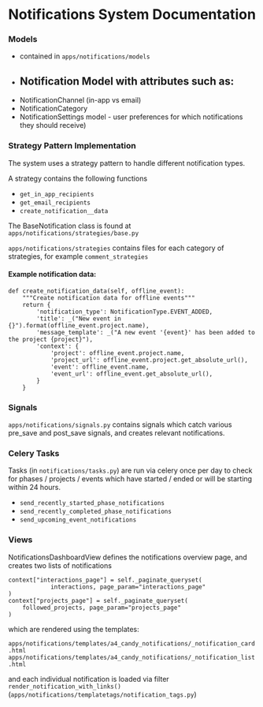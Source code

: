 # Notifications System Documentation

### Models

- contained in  `apps/notifications/models`
- Notification Model with attributes such as:
    -
- NotificationChannel (in-app vs email)
- NotificationCategory
- NotificationSettings model - user preferences for which notifications they should receive)

### Strategy Pattern Implementation

The system uses a strategy pattern to handle different notification types.

A strategy contains the following functions

- `get_in_app_recipients`
- `get_email_recipients`
- `create_notification__data`

The BaseNotification class is found at `apps/notifications/strategies/base.py`

`apps/notifications/strategies` contains files for each category of strategies, for example `comment_strategies`

#### Example notification data:
```
def create_notification_data(self, offline_event):
    """Create notification data for offline events"""
    return {
        'notification_type': NotificationType.EVENT_ADDED,
        'title': _("New event in {}").format(offline_event.project.name),
        'message_template': _("A new event '{event}' has been added to the project {project}"),
        'context': {
            'project': offline_event.project.name,
            'project_url': offline_event.project.get_absolute_url(),
            'event': offline_event.name,
            'event_url': offline_event.get_absolute_url(),
        }
    }
```


### Signals 

`apps/notifications/signals.py` contains signals which catch various pre_save and post_save signals, and creates relevant notifications.

### Celery Tasks

Tasks (in `notifications/tasks.py`) are run via celery once per day to check for phases / projects / events which have started / ended or will be starting within 24 hours.

- `send_recently_started_phase_notifications`
- `send_recently_completed_phase_notifications`
- `send_upcoming_event_notifications`

### Views

NotificationsDashboardView defines the notifications overview page, and  creates two lists of notifications 

```
context["interactions_page"] = self._paginate_queryset(
            interactions, page_param="interactions_page"
)
context["projects_page"] = self._paginate_queryset(
    followed_projects, page_param="projects_page"
)
```

which are rendered using the templates:

`apps/notifications/templates/a4_candy_notifications/_notification_card.html`
`apps/notifications/templates/a4_candy_notifications/_notification_list.html`

and each individual notification is loaded via filter `render_notification_with_links()` (`apps/notifications/templatetags/notification_tags.py`)